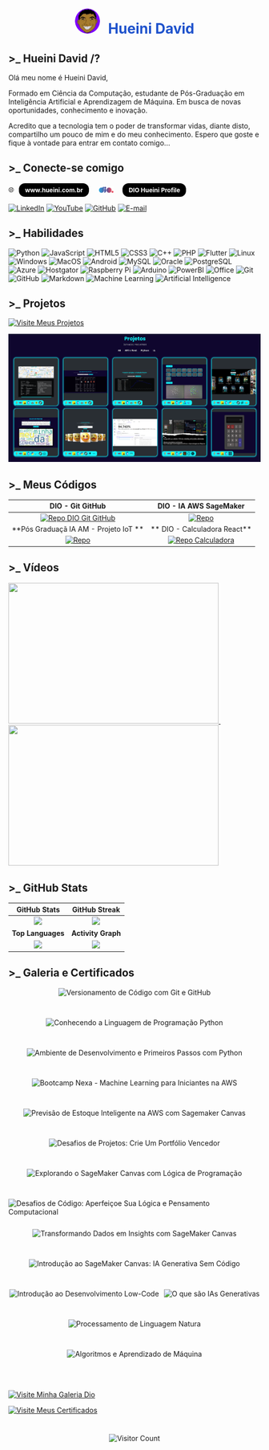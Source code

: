 <!-- ################################################################################################################################################################################################# -->
<!-- ## >_ Titulo -->
<!-- ################################################################################################################################################################################################# -->

<h1 align="center" style="color: #1e52cc; align-items: center;">
  <img src="https://github.com/Hueini/images/blob/main/HD-CIRCLE.png?raw=true" alt="Imagem Circular" style="width: 50px; height: 50px; border-radius: 50%; margin-right: 10px;">
  Hueini David
</h1>

<!-- ################################################################################################################################################################################################# -->
<!-- ## >_ Hueini David /? -->
<!-- ################################################################################################################################################################################################# -->

## >_ Hueini David /?

Olá meu nome é Hueini David,

Formado em Ciência da Computação, estudante de Pós-Graduação em Inteligência Artificial e Aprendizagem de Máquina. Em busca de novas oportunidades, conhecimento e inovação.

Acredito que a tecnologia tem o poder de transformar vidas, diante disto, compartilho um pouco de mim e do meu conhecimento. Espero que goste e fique à vontade para entrar em contato comigo...

<!-- ################################################################################################################################################################################################# -->
<!-- ## >_ Conecte-se comigo -->
<!-- ################################################################################################################################################################################################# -->

## >_ Conecte-se comigo

<div style="display: inline-flex; gap: 10px; align-items: center;">
🌐 
<a href="https://hueini.com.br" target="_blank" style="text-decoration: none;">
<span style="display: inline-flex; align-items: center; background-color: #000; color: white; padding: 6px 12px; border-radius: 12px; font-size: 12px; font-weight: bold;">www.hueini.com.br</span>
</a>
  
<br>

<img src="https://raw.githubusercontent.com/Hueini/images/261e2442dcb9c43f7add7817c505e52e60703b28/dio.svg" alt="DIO" style="height: 12px; margin-right: 8px; ">
<a href="https://www.dio.me/users/hueini_david" target="_blank" style="text-decoration: none;">
<span style="display: inline-flex; align-items: center; background-color: #000; color: white; padding: 6px 12px; border-radius: 12px; font-size: 12px; font-weight: bold;">DIO Hueini Profile</span>
</a>
 
</div>

<br>

[![LinkedIn](https://img.shields.io/badge/LinkedIn-000?style=for-the-badge&logo=linkedin&logoColor=0E76A8)](https://www.linkedin.com/in/hueini-david-917b7230b)
[![YouTube](https://img.shields.io/badge/YouTube-000?style=for-the-badge&logo=youtube&logoColor=FF0000)](https://www.youtube.com/@DEV-HUEINI)
[![GitHub](https://img.shields.io/badge/GitHbt-000?style=for-the-badge&logo=github&logoColor=white)](https://github.com/DEV-HUEINI)
[![E-mail](https://img.shields.io/badge/-hueini.david@gmail.com-000?style=for-the-badge&logo=gmail&logoColor=EA4335)](mailto:hueini.david@gmail.com)


<!-- ################################################################################################################################################################################################# -->
<!-- ## >_ Habilidades -->
<!-- ################################################################################################################################################################################################# -->

## >_ Habilidades

![Python](https://img.shields.io/badge/Python-000?style=for-the-badge&logo=python&logoColor=fcc419)
![JavaScript](https://img.shields.io/badge/JavaScript-000?style=for-the-badge&logo=javascript&logoColor=E94D5F)
![HTML5](https://img.shields.io/badge/HTML5-000?style=for-the-badge&logo=html5&logoColor=30A3DC)
![CSS3](https://img.shields.io/badge/CSS3-000?style=for-the-badge&logo=css3&logoColor=E94D5F)
![C++](https://img.shields.io/badge/C++-000?style=for-the-badge&logo=c%2B%2B&logoColor=30A3DC)
![PHP](https://img.shields.io/badge/PHP-000?style=for-the-badge&logo=php&logoColor=E94D5F)
![Flutter](https://img.shields.io/badge/Flutter-000?style=for-the-badge&logo=flutter&logoColor=30A3DC)
![Linux](https://img.shields.io/badge/Linux-000?style=for-the-badge&logo=linux&logoColor=E94D5F)
![Windows](https://img.shields.io/badge/Windows-000?style=for-the-badge&logo=windows&logoColor=30A3DC)
![MacOS](https://img.shields.io/badge/MacOS-000?style=for-the-badge&logo=apple&logoColor=E94D5F)
![Android](https://img.shields.io/badge/Android-000?style=for-the-badge&logo=android&logoColor=30A3DC)
![MySQL](https://img.shields.io/badge/MySQL-000?style=for-the-badge&logo=mysql&logoColor=E94D5F)
![Oracle](https://img.shields.io/badge/Oracle-000?style=for-the-badge&logo=oracle&logoColor=30A3DC)
![PostgreSQL](https://img.shields.io/badge/PostgreSQL-000?style=for-the-badge&logo=postgresql&logoColor=30A3DC)
![Azure](https://img.shields.io/badge/Azure-000?style=for-the-badge&logo=microsoft-azure&logoColor=30A3DC)
![Hostgator](https://img.shields.io/badge/Hostgator-000?style=for-the-badge&logo=hostgator&logoColor=E94D5F)
![Raspberry Pi](https://img.shields.io/badge/Raspberry_Pi-000?style=for-the-badge&logo=raspberry-pi&logoColor=30A3DC)
![Arduino](https://img.shields.io/badge/Arduino-000?style=for-the-badge&logo=arduino&logoColor=E94D5F)
![PowerBI](https://img.shields.io/badge/PowerBI-000?style=for-the-badge&logo=power-bi&logoColor=30A3DC)
![Office](https://img.shields.io/badge/Office-000?style=for-the-badge&logo=microsoft-office&logoColor=E94D5F)
![Git](https://img.shields.io/badge/Git-000?style=for-the-badge&logo=git&logoColor=F05032)
![GitHub](https://img.shields.io/badge/GitHub-000?style=for-the-badge&logo=github&logoColor=FFF)
![Markdown](https://img.shields.io/badge/Markdown-000?style=for-the-badge&logo=markdown)
![Machine Learning](https://img.shields.io/badge/Machine_Learning-000?style=for-the-badge&logo=tensorflow&logoColor=FF6F00)
![Artificial Intelligence](https://img.shields.io/badge/Artificial_Intelligence-000?style=for-the-badge&logo=ai&logoColor=00FF00)



<!-- ################################################################################################################################################################################################# -->
<!-- ## >_ Projetos -->
<!-- ################################################################################################################################################################################################# -->

## >_ Projetos

<!-- Botao -->
[![Visite Meus Projetos](https://img.shields.io/badge/-Visite%20Meus%20Projetos-1e52cc?style=for-the-badge&logo=&logoColor=white)](https://hueini.com.br/#projetos)

<!-- Botao -->
![Imagem Site Projetos](https://github.com/Hueini/images/blob/main/Projetos.png?raw=true)



<!-- ################################################################################################################################################################################################# -->
<!-- ## >_ Meus Códigos -->
<!-- ################################################################################################################################################################################################# -->

## >_ Meus Códigos
| **DIO - Git GitHub** | **DIO - IA AWS SageMaker** |
|:--:|:--:|
| [![Repo DIO Git GitHub](https://github-readme-stats.vercel.app/api/pin/?username=DEV-HUEINI&repo=dio-lab-open-source&bg_color=000&border_color=1e52cc&show_icons=true&icon_color=1e52cc&title_color=1e52cc&text_color=FFF)](https://github.com/DEV-HUEINI/dio-lab-open-source) | [![Repo](https://github-readme-stats.vercel.app/api/pin/?username=DEV-HUEINI&repo=CURSO-DIO-IA-AWS-SAGEMAKER&bg_color=000&border_color=1e52cc&show_icons=true&icon_color=1e52cc&title_color=1e52cc&text_color=FFF)](https://github.com/DEV-HUEINI/CURSO-DIO-IA-AWS-SAGEMAKER) |
| **Pós Graduaçã IA AM - Projeto IoT ** | ** DIO - Calculadora React** |
| [![Repo](https://github-readme-stats.vercel.app/api/pin/?username=DEV-HUEINI&repo=POS-AD-PROJETO-IOT&bg_color=000&border_color=1e52cc&show_icons=true&icon_color=1e52cc&title_color=1e52cc&text_color=FFF)](https://github.com/DEV-HUEINI/POS-AD-PROJETO-IOT) | [![Repo Calculadora](https://github-readme-stats.vercel.app/api/pin/?username=DEV-HUEINI&repo=DIO_FORMACAO_REACT_DEVELOPER&bg_color=000&border_color=1e52cc&show_icons=true&icon_color=1e52cc&title_color=1e52cc&text_color=FFF)](https://github.com/DEV-HUEINI/DIO_FORMACAO_REACT_DEVELOPER) |



<!-- ################################################################################################################################################################################################# -->
<!-- ## >_ Vídeos -->
<!-- ################################################################################################################################################################################################# -->

## >_ Vídeos

<a href="https://www.youtube.com/watch?v=eFMpne_vVa8">
    <img src="https://img.youtube.com/vi/eFMpne_vVa8/0.jpg" width="420" height="280" />
</a>
&nbsp;
<a href="https://www.youtube.com/watch?v=ddNoWz2HxkU">
    <img src="https://img.youtube.com/vi/ddNoWz2HxkU/0.jpg" width="420" height="280" />
</a>


<!-- ################################################################################################################################################################################################# -->
<!-- ## >_ GitHub Stats -->
<!-- ################################################################################################################################################################################################# -->

## >_ GitHub Stats

| **GitHub Stats** | **GitHub Streak** |
|:--:|:--:|
| <img src="https://github-readme-stats.vercel.app/api?username=DEV-HUEINI&theme=transparent&bg_color=000&border_color=1e52cc&show_icons=true&icon_color=1e52cc&title_color=1e52cc&text_color=FFF" width="400px"> | <img src="https://streak-stats.demolab.com/?user=DEV-HUEINI&theme=github-dark-blue&background=000&border=1e52cc&dates=FFF" width="400px"> |
| **Top Languages** | **Activity Graph** |
| <img src="https://github-readme-stats-git-masterrstaa-rickstaa.vercel.app/api/top-langs/?username=DEV-HUEINI&layout=compact&bg_color=000&hide_border=true" width="400px"> | <img src="https://github-readme-activity-graph.vercel.app/graph?username=DEV-HUEINI&bg_color=000&color=1e52cc&line=1e52cc&point=1e52cc&area=true&hide_border=true" width="400px"> |


<!-- ################################################################################################################################################################################################# -->
<!-- ## >_ Galeria DIO -->
<!-- ################################################################################################################################################################################################# -->

## >_ Galeria e Certificados

<div style="display: flex; flex-wrap: wrap; gap: 10px; justify-content: center;">

  <img src="https://hermes.dio.me/courses/badge/406684a4-396d-4160-94b9-ead934e18564.png" height="50" title="Versionamento de Código com Git e GitHub">
  <img src="https://hermes.dio.me/courses/badge/e0e188c9-b6a0-480b-8193-db82af104f95.png" height="50" title="Conhecendo a Linguagem de Programação Python">
  <img src="https://hermes.dio.me/courses/badge/b85cb414-1694-45ee-8a52-c43c1ba0b6b9.png" height="50" title="Ambiente de Desenvolvimento e Primeiros Passos com Python"> 
  <img src="https://hermes.dio.me/tracks/72f36aaa-f969-4063-97d3-a2ea61b4114a.png" height="50" title="Bootcamp Nexa - Machine Learning para Iniciantes na AWS">
  <img src="https://hermes.dio.me/lab_projects/badges/9ce15442-3b88-40e7-a725-fa6d1a9d35e5.png" height="50" title="Previsão de Estoque Inteligente na AWS com Sagemaker Canvas">
  <img src="https://hermes.dio.me/courses/badge/a77c03e1-0c3b-49c4-b6b8-e002cbc4bf90.png" height="50" title="Desafios de Projetos: Crie Um Portfólio Vencedor">
  <img src="https://hermes.dio.me/code_challenge/badge/6ac7a6c5-ee9a-478a-bdc1-644232a6d733.png" height="50" title="Explorando o SageMaker Canvas com Lógica de Programação">
  <img src="https://hermes.dio.me/courses/badge/a2d924d5-dd2b-42e5-b2f9-df3040569468.png" height="50" title="Desafios de Código: Aperfeiçoe Sua Lógica e Pensamento Computacional">
  <img src="https://hermes.dio.me/courses/badge/61945b0f-6098-4971-8bd6-aea8f1c3ac97.png" height="50" title="Transformando Dados em Insights com SageMaker Canvas">
  <img src="https://hermes.dio.me/courses/badge/4b3e0e6c-28aa-4240-90ca-00ce6984ac3f.png" height="50" title="Introdução ao SageMaker Canvas: IA Generativa Sem Código">
  <img src="https://hermes.dio.me/courses/badge/a5bfea66-d73c-4342-87d7-3f3541ef1f40.png" height="50" title="Introdução ao Desenvolvimento Low-Code">
  <img src="https://hermes.dio.me/courses/badge/2f5391bf-d17e-4f43-abf1-20014d2bfb91.png" height="50" title="O que são IAs Generativas">
  <img src="https://hermes.dio.me/courses/badge/bdd66ee6-96a0-4817-8e10-7652d50e0f90.png" height="50" title="Processamento de Linguagem Natura">
  <img src="https://hermes.dio.me/courses/badge/0fd374a2-a9a3-44c4-855b-3c72d1a50b22.png" height="50" title="Algoritmos e Aprendizado de Máquina">
  
</div>

<div>
  
  <br>
  
  <!-- Botao 1 -->
  [![Visite Minha Galeria Dio](https://img.shields.io/badge/-Visite%20Minha%20Galeria%20DIO-1e52cc?style=for-the-badge&logo=&logoColor=white)](https://www.dio.me/users/hueini_david)
  
  <!-- Botão 2 -->
  [![Visite Meus Certificados](https://img.shields.io/badge/-Visite%20meus%20Certificados-1e52cc?style=for-the-badge&logo=&logoColor=white)](https://hueini.com.br/#certificados)
  
</div>







<!-- <h2 align="center">Principais tecnologias:</h2>
</br>
<div align="center">
  <img src="https://skillicons.dev/icons?i=html,css,js,ts,nodejs,py,cs,java,spring,react,mysql,git,github,vscode,visualstudio,figma,&perline=8" />
</div> -->

<!-- ################################################################################################################################################################################################# -->
<!-- Contador -->
<!-- ################################################################################################################################################################################################# -->

<h1></h1>
<div style="text-align: center;">
  <img src="https://profile-counter.glitch.me/Hueini/count.svg" alt="Visitor Count" width="150" height="auto">
</div>


